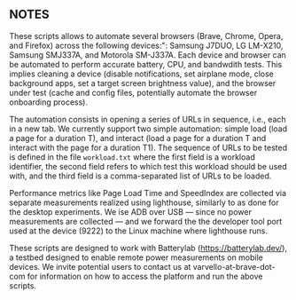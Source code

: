 ## NOTES

These scripts allows to automate several browsers (Brave, Chrome, Opera, and Firefox) across the following devices:": Samsung J7DUO, LG LM-X210, Samsung SMJ337A, and Motorola SM-J337A. Each device and browser can be automated to perform accurate battery, CPU, and bandwdith tests. This implies cleaning a device (disable notifications, set airplane mode, close background apps, set a target screen brightness value), and the browser under test (cache and config files, potentially automate the browser onboarding process). 

The automation consists in opening a series of URLs in sequence, i.e., each in a new tab. We currently support two simple automation: simple load (load a page for a duration T), and interact (load a page for a duration T and interact with the page for a duration T1). The sequence of URLs to be tested is defined in the file `workload.txt` where the first field is a workload identifier, the second field refers to which test this workload should be used with, and the third field is a comma-separated list of URLs to be loaded. 

Performance metrics like Page Load Time and SpeedIndex  are collected via separate measurements realized using lighthouse, similarly to as done for the desktop experiments. We ise ADB over USB — since no power measurements are collected — and we forward the the developer tool port used at the device (9222) to the Linux machine where lighthouse runs. 

These scripts are designed to work with Batterylab (https://batterylab.dev/), a testbed designed to enable remote power measurements on mobile devices. We invite potential users to contact us at varvello-at-brave-dot-com for information on how to access the platform and run the above scripts. 

